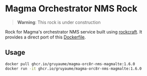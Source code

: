 # Magma Orchestrator NMS Rock

> **Warning**: This rock is under construction

Rock for Magma's orchestrator NMS service built using 
[rockcraft](https://github.com/canonical/rockcraft). It provides a direct port of this 
[Dockerfile](https://github.com/magma/magma/blob/v1.6/nms/app/packages/magmalte/Dockerfile).

## Usage

```bash
docker pull ghcr.io/gruyaume/magma-orc8r-nms-magmalte:1.6.0
docker run -it ghcr.io/gruyaume/magma-orc8r-nms-magmalte:1.6.0
```
